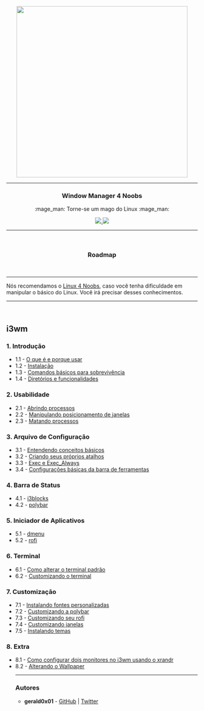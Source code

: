 <p align="center">
	<img src="https://user-images.githubusercontent.com/41551840/81976939-a5dacb00-95ff-11ea-814f-e47156215a93.png" height="450">
</p>


___

<p align="center">
	<h3 align="center">Window Manager 4 Noobs</h3>
	<p align="center">:mage_man: Torne-se um mago do Linux :mage_man:</p>
</p>

<p align="center">
	<a target="__blank" href="#">
	  <img src="https://img.shields.io/badge/status-in progress-red?&style=for-the-badge"/>
	  <img src="https://img.shields.io/badge/license-mit-blue?&style=for-the-badge"/>
	</a>
</p>

___

<br>

<h3 align="center">Roadmap</h3>

<br>

<hr>

<p>Nós recomendamos o <a href="https://github.com/lucashe4rt/linux4noobs">Linux 4 Noobs</a>, caso você tenha dificuldade em manipular o básico do Linux. Você irá precisar desses conhecimentos.</p>

<hr>

<br>

<h2>i3wm</h2>

<h3>1. Introdução</h3>
<ul>
  <li>1.1 - <a href="i3wm/01 - Introdução/1.1-O_que_e_e_porque_usar.md">O que é e porque usar</a></li>
  <li>1.2 - <a href="i3wm/01 - Introdução/1.2-Instalacao.md">Instalação</a></li>
  <li>1.3 - <a href="i3wm/01 - Introdução/1.3-Comandos_sobrevivencia.md">Comandos básicos para sobrevivência</a></li>
  <li>1.4 - <a href="i3wm/01 - Introdução/1.4-Diretorios_e_funcionalidades.md">Diretórios e funcionalidades</a></li>  
</ul>

<h3>2. Usabilidade</h3>
<ul>
  <li>2.1 - <a href="i3wm/02 - Usabilidade/2.1-Abrindo_processos.md">Abrindo processos</a></li>
  <li>2.2 - <a href="i3wm/02 - Usabilidade/2.2-Manipulando_janelas.md">Manipulando posicionamento de janelas</a></li>
  <li>2.3 - <a href="i3wm/02 - Usabilidade/2.3-Matando_processos.md">Matando processos</a></li>
</ul>

<h3>3. Arquivo de Configuração</h3>
<ul>
  <li>3.1 - <a href="i3wm/03 - Arquivo config/3.1-Entendendo_basicos.md">Entendendo conceitos básicos</a></li>
  <li>3.2 - <a href="i3wm/03 - Arquivo config/3.2-Criando_atalhos.md">Criando seus próprios atalhos</a></li>
  <li>3.3 - <a href="i3wm/03 - Arquivo config/3.3-exec_e_exec_always.md">Exec e Exec_Always</a></li>
  <li>3.4 - <a href="i3wm/03 - Arquivo config/3.4-Configuracoes_basicas.md">Configurações básicas da barra de ferramentas</a></li>
</ul>

<h3>4. Barra de Status</h3>
<ul>
  <li>4.1 - <a href="i3wm/04 - Barra de Status/4.1-i3blocks.md">i3blocks</a></li>
  <li>4.2 - <a href="i3wm/04 - Barra de Status/4.2-polybar.md">polybar</a></li>
</ul>

<h3>5. Iniciador de Aplicativos</h3>
<ul>
  <li>5.1 - <a href="i3wm/05 - Iniciador de Aplicativos/5.1-dmenu.md">dmenu</a></li>
  <li>5.2 - <a href="i3wm/05 - Iniciador de Aplicativos/5.2-rofi.md">rofi</a></li>
</ul>

<h3>6. Terminal</h3>
<ul>
  <li>6.1 - <a href="i3wm/06 - Terminal/6.1-Alterando_terminal.md">Como alterar o terminal padrão</a></li>
  <li>6.2 - <a href="i3wm/06 - Terminal/6.2-Customizando_terminal.md">Customizando o terminal</a></li>
</ul>

<h3>7. Customização</h3>
<ul>
  <li>7.1 - <a href="i3wm/07 - Customização/7.1-Instalando_fontes.md">Instalando fontes personalizadas</a></li>
  <li>7.2 - <a href="i3wm/07 - Customização/7.2-Customizando_polybar.md">Customizando a polybar</a></li>
  <li>7.3 - <a href="i3wm/07 - Customização/7.3-Customizando_rofi.md">Customizando seu rofi</a></li>
  <li>7.4 - <a href="i3wm/07 - Customização/7.4-Customizando_janelas.md">Customizando janelas</a></li>
  <li>7.5 - <a href="i3wm/07 - Customização/7.5-Instalando_temas.md">Instalando temas</a></li>
</ul>

<h3>8. Extra</h3>
<ul>
  <li>8.1 - <a href="i3wm/08 - Extra/8.1-xrandr.md">Como configurar dois monitores no i3wm usando o xrandr</a></li>
  <li>8.2 - <a href="i3wm/08 - Extra/8.2-Alterando_wallpapers.md">Alterando o Wallpaper</a></li>
<hr>

<h3>Autores</h3>

<ul>
<li><b>gerald0x01</b> - <a href="https://github.com/gerald0x01" target="__blank">GitHub</a> | <a href="https://twitter.com/gerald0x01" target="__blank">Twitter</a></li>
</ul>
